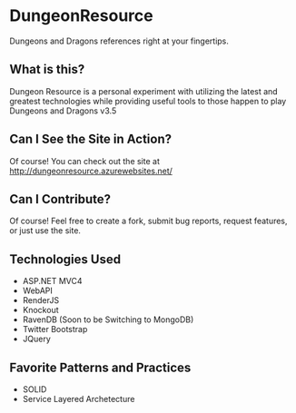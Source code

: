 DungeonResource
===============

Dungeons and Dragons references right at your fingertips.

What is this?
-------------

Dungeon Resource is a personal experiment with utilizing the latest and greatest technologies while providing useful tools to those happen to play Dungeons and Dragons v3.5

Can I See the Site in Action?
---------------------------------------

Of course! You can check out the site at http://dungeonresource.azurewebsites.net/

Can I Contribute?
------------------------

Of course! Feel free to create a fork, submit bug reports, request features, or just use the site.

Technologies Used
--------------------------

- ASP.NET MVC4
- WebAPI
- RenderJS
- Knockout
- RavenDB (Soon to be Switching to MongoDB)
- Twitter Bootstrap
- JQuery

Favorite Patterns and Practices
-------------------------------------------

- SOLID
- Service Layered Archetecture
